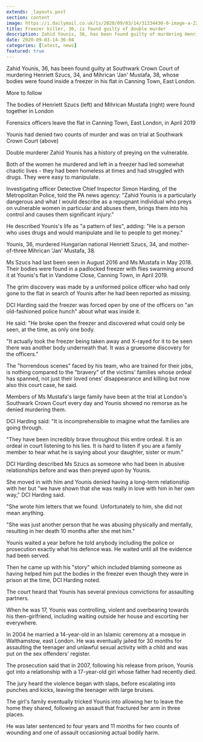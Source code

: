 ```yaml
---
extends: _layouts.post
section: content
image: https://i.dailymail.co.uk/1s/2020/09/03/14/31334430-0-image-a-222_1599139752003.jpg 
title: Freezer killer, 36, is found guilty of double murder 
description: Zahid Younis, 36, has been found guilty of murdering Henriett Szucs, 34, and Mihrican Jan Mustafa, 38, whose bodies were found inside a freezer in his flat in Canning Town, East London. 
date: 2020-09-03-14-36-04 
categories: [latest, news] 
featured: true 
--- 
```

Zahid Younis, 36, has been found guilty at Southwark Crown Court of murdering Henriett Szucs, 34, and Mihrican 'Jan' Mustafa, 38, whose bodies were found inside a freezer in his flat in Canning Town, East London.

More to follow 

The bodies of Henriett Szucs (left) and Mihrican Mustafa (right) were found together in London

Forensics officers leave the flat in Canning Town, East London, in April 2019

Younis had denied two counts of murder and was on trial at Southwark Crown Court (above)

Double murderer Zahid Younis has a history of preying on the vulnerable.

Both of the women he murdered and left in a freezer had led somewhat chaotic lives - they had been homeless at times and had struggled with drugs. They were easy to manipulate.

Investigating officer Detective Chief Inspector Simon Harding, of the Metropolitan Police, told the PA news agency: "Zahid Younis is a particularly dangerous and what I would describe as a repugnant individual who preys on vulnerable women in particular and abuses them, brings them into his control and causes them significant injury."

He described Younis's life as "a pattern of lies", adding: "He is a person who uses drugs and would manipulate and lie to people to get money."

Younis, 36, murdered Hungarian national Henriett Szucs, 34, and mother-of-three Mihrican 'Jan' Mustafa, 38.

Ms Szucs had last been seen in August 2016 and Ms Mustafa in May 2018. Their bodies were found in a padlocked freezer with flies swarming around it at Younis's flat in Vandome Close, Canning Town, in April 2019.

The grim discovery was made by a uniformed police officer who had only gone to the flat in search of Younis after he had been reported as missing.

DCI Harding said the freezer was forced open by one of the officers on "an old-fashioned police hunch" about what was inside it.

He said: "He broke open the freezer and discovered what could only be seen, at the time, as only one body.

"It actually took the freezer being taken away and X-rayed for it to be seen there was another body underneath that. It was a gruesome discovery for the officers."

The "horrendous scenes" faced by his team, who are trained for their jobs, is nothing compared to the "bravery" of the victims' families whose ordeal has spanned, not just their loved ones' disappearance and killing but now also this court case, he said.

Members of Ms Mustafa's large family have been at the trial at London's Southwark Crown Court every day and Younis showed no remorse as he denied murdering them.

DCI Harding said: "It is incomprehensible to imagine what the families are going through.

"They have been incredibly brave throughout this entire ordeal. It is an ordeal in court listening to his lies. It is hard to listen if you are a family member to hear what he is saying about your daughter, sister or mum."

DCI Harding described Ms Szucs as someone who had been in abusive relationships before and was then preyed upon by Younis.

She moved in with him and Younis denied having a long-term relationship with her but "we have shown that she was really in love with him in her own way," DCI Harding said.

"She wrote him letters that we found. Unfortunately to him, she did not mean anything.

"She was just another person that he was abusing physically and mentally, resulting in her death 10 months after she met him."

Younis waited a year before he told anybody including the police or prosecution exactly what his defence was. He waited until all the evidence had been served.

Then he came up with his "story" which included blaming someone as having helped him put the bodies in the freezer even though they were in prison at the time, DCI Harding noted.

The court heard that Younis has several previous convictions for assaulting partners.

When he was 17, Younis was controlling, violent and overbearing towards his then-girlfriend, including waiting outside her house and escorting her everywhere.

In 2004 he married a 14-year-old in an Islamic ceremony at a mosque in Walthamstow, east London. He was eventually jailed for 30 months for assaulting the teenager and unlawful sexual activity with a child and was put on the sex offenders' register.

The prosecution said that in 2007, following his release from prison, Younis got into a relationship with a 17-year-old girl whose father had recently died.

The jury heard the violence began with slaps, before escalating into punches and kicks, leaving the teenager with large bruises.

The girl's family eventually tricked Younis into allowing her to leave the home they shared, following an assault that fractured her arm in three places.

He was later sentenced to four years and 11 months for two counts of wounding and one of assault occasioning actual bodily harm.

